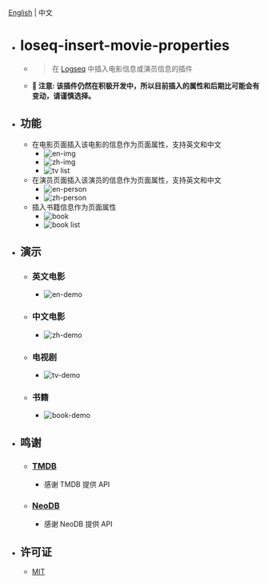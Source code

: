[English](./README.md) | 中文

- # loseq-insert-movie-properties

  - > 在 [Logseq](https://logseq.com/) 中插入电影信息或演员信息的插件
  - **📢 注意: 该插件仍然在积极开发中，所以目前插入的属性和后期比可能会有变动，请谨慎选择。**

- ## 功能

  - 在电影页面插入该电影的信息作为页面属性，支持英文和中文
    - ![en-img](./assets/en.jpg)
    - ![zh-img](./assets/zh.jpg)
    - ![tv list](./assets/tv-list.png)
  - 在演员页面插入该演员的信息作为页面属性，支持英文和中文
    - ![en-person](./assets/en-person.jpg)
    - ![zh-person](./assets/zh-person.jpg)
  - 插入书籍信息作为页面属性
    - ![book](./assets/book.jpg)
    - ![book list](./assets/book-list.png)

- ## 演示

  - ### 英文电影
    - ![en-demo](./assets/logseq-insert-movie-properties-en-demo.gif)
  - ### 中文电影
    - ![zh-demo](./assets/logseq-insert-movie-properties-zh-demo.gif)
  - ### 电视剧
    - ![tv-demo](./assets/logseq-insert-movie-properties-tv-demo.gif)
  - ### 书籍
    - ![book-demo](./assets/logseq-insert-movie-properties-book-demo.gif)

- ## 鸣谢

  - ### [TMDB](https://www.themoviedb.org/)
    - 感谢 TMDB 提供 API
  - ### [NeoDB](https://neodb.social/)
    - 感谢 NeoDB 提供 API

- ## 许可证
  - [MIT](https://choosealicense.com/licenses/mit/)
